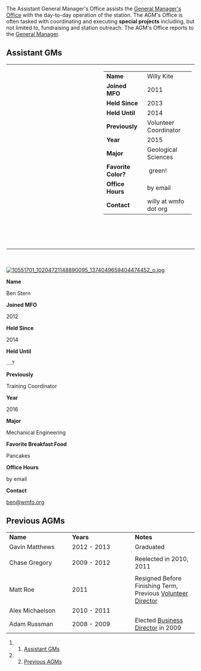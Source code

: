 The Assistant General Manager's Office assists the [General Manager's Office](https://wiki.wmfo.org/About_WMFO/Executive_Board/GM's_Office "Executive Board/GM's Office") with the day-to-day operation of the station. The AGM's Office is often tasked with coordinating and executing **special projects** including, but not limited to, fundraising and station outreach. The AGM's Office reports to the [General Manager](https://wiki.wmfo.org/About_WMFO/Executive_Board/GM's_Office "GM's Office").

Assistant GMs
-------------

<table>
<col width="50%" />
<col width="50%" />
<tbody>
<tr class="odd">
<td align="left"><a href="https://wiki.wmfo.org/@api/deki/files/531/=1170787_10152447346990016_945724697_n.jpg" title="1170787_10152447346990016_945724697_n.jpg"><embed src="https://wiki.wmfo.org/@api/deki/files/531/=1170787_10152447346990016_945724697_n.jpg?size=webview" /></a></td>
<td align="left"><table>
<tbody>
<tr class="odd">
<td align="left"><strong>Name</strong></td>
<td align="left">Willy Kite</td>
</tr>
<tr class="even">
<td align="left"><strong>Joined MFO</strong></td>
<td align="left">2011</td>
</tr>
<tr class="odd">
<td align="left"><strong>Held Since</strong></td>
<td align="left">2013</td>
</tr>
<tr class="even">
<td align="left"><strong>Held Until</strong></td>
<td align="left">2014</td>
</tr>
<tr class="odd">
<td align="left"><strong>Previously</strong></td>
<td align="left">Volunteer Coordinator</td>
</tr>
<tr class="even">
<td align="left"><strong>Year</strong></td>
<td align="left">2015</td>
</tr>
<tr class="odd">
<td align="left"><strong>Major</strong></td>
<td align="left">Geological Sciences</td>
</tr>
<tr class="even">
<td align="left"><strong>Favorite Color?</strong></td>
<td align="left"> green!</td>
</tr>
<tr class="odd">
<td align="left"><strong>Office Hours</strong></td>
<td align="left">by email</td>
</tr>
<tr class="even">
<td align="left"><strong>Contact</strong></td>
<td align="left"><script type="text/javascript">
<!--
h='&#x77;&#x6d;&#102;&#x6f;&#46;&#x6f;&#114;&#x67;';a='&#64;';n='&#x77;&#x69;&#108;&#108;&#x79;';e=n+a+h;
document.write('<a h'+'ref'+'="ma'+'ilto'+':'+e+'">'+e+'<\/'+'a'+'>');
// -->
</script><noscript>&#x77;&#x69;&#108;&#108;&#x79;&#32;&#x61;&#116;&#32;&#x77;&#x6d;&#102;&#x6f;&#32;&#100;&#x6f;&#116;&#32;&#x6f;&#114;&#x67;</noscript></td>
</tr>
</tbody>
</table>
<p> </p>
<p> </p></td>
</tr>
</tbody>
</table>

 

[![10551701\_10204721148890095\_1374049659404474452\_o.jpg](https://wiki.wmfo.org/@api/deki/files/819/=10551701_10204721148890095_1374049659404474452_o.jpg?size=webview)](https://wiki.wmfo.org/@api/deki/files/819/=10551701_10204721148890095_1374049659404474452_o.jpg "10551701_10204721148890095_1374049659404474452_o.jpg")

**Name**

Ben Stern

**Joined MFO**

2012

**Held Since**

2014

**Held Until**

....?

**Previously**

Training Coordinator

**Year**

2016

**Major**

Mechanical Engineering

**Favorite Breakfast Food**

Pancakes

**Office Hours**

by email

**Contact**

[ben@wmfo.org](mailto:ben@wmfo.org "mailto:ben@wmfo.org")
  

Previous AGMs
-------------

<table>
<col width="33%" />
<col width="33%" />
<col width="33%" />
<tbody>
<tr class="odd">
<td align="left"><strong>Name</strong></td>
<td align="left"><strong>Years</strong></td>
<td align="left"><strong>Notes</strong></td>
</tr>
<tr class="even">
<td align="left">Gavin Matthews</td>
<td align="left">2012 - 2013</td>
<td align="left">Graduated</td>
</tr>
<tr class="odd">
<td align="left"><p>Chase Gregory</p></td>
<td align="left">2009 - 2012</td>
<td align="left">Reelected in 2010, 2011</td>
</tr>
<tr class="even">
<td align="left">Matt Roe</td>
<td align="left">2011</td>
<td align="left">Resigned Before Finishing Term, Previous <a href="https://wiki.wmfo.org/About_WMFO/Executive_Board/Program_Dept./Volunteering_Dept." title="Volunteering Dept.">Volunteer Director</a></td>
</tr>
<tr class="odd">
<td align="left">Alex Michaelson</td>
<td align="left">2010 - 2011</td>
<td align="left"> </td>
</tr>
<tr class="even">
<td align="left">Adam Russman</td>
<td align="left">2008 - 2009</td>
<td align="left">Elected <a href="https://wiki.wmfo.org/About_WMFO/Executive_Board/GM&#39;s_Office/Business_Dept." title="Executive Board/GM&#39;s Office/Business Dept.">Business Director</a> in 2009</td>
</tr>
</tbody>
</table>

1.  1. [Assistant GMs](#Assistant_GMs)
2.  2. [Previous AGMs](#Previous_AGMs)

